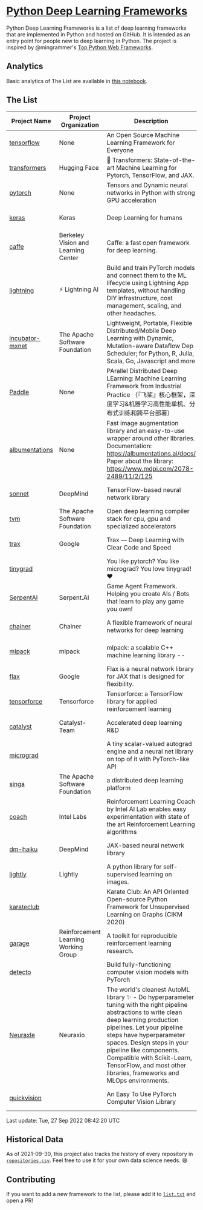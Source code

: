 # [Python Deep Learning Frameworks](https://www.github.com/shimst3r/python-deep-learning-frameworks)

Python Deep Learning Frameworks is a list of deep learning frameworks that are implemented in Python and hosted on GitHub. It is intended as an entry point for people new to deep learning in Python. The project is inspired by @mingrammer's [Top Python Web Frameworks](https://github.com/mingrammer/python-web-framework-stars).

## Analytics

Basic analytics of The List are available in [this notebook](./notebooks/development_over_time.ipynb).

## The List

| Project Name | Project Organization | Description | Stars | Forks | Open Issues | Last Commit |
| ------------ | -------------------- | ----------- | ----: | ----: | ----------: | ----------- |
| [tensorflow](https://tensorflow.org) | None | An Open Source Machine Learning Framework for Everyone | 167989 | 87217 | 2385 | 0 day(s) ago |
| [transformers](https://huggingface.co/transformers) | Hugging Face | 🤗 Transformers: State-of-the-art Machine Learning for Pytorch, TensorFlow, and JAX. | 70980 | 16251 | 529 | 0 day(s) ago |
| [pytorch](https://pytorch.org) | None | Tensors and Dynamic neural networks in Python with strong GPU acceleration | 59101 | 16462 | 10156 | 0 day(s) ago |
| [keras](http://keras.io/) | Keras | Deep Learning for humans | 56248 | 19195 | 332 | 0 day(s) ago |
| [caffe](http://caffe.berkeleyvision.org/) | Berkeley Vision and Learning Center | Caffe: a fast open framework for deep learning. | 32873 | 18998 | 1181 | 0 day(s) ago |
| [lightning](https://lightning.ai) | ⚡️ Lightning AI  | Build and train PyTorch models and connect them to the ML lifecycle using Lightning App templates, without handling DIY infrastructure, cost management, scaling, and other headaches. | 20115 | 2601 | 638 | 0 day(s) ago |
| [incubator-mxnet](https://mxnet.apache.org) | The Apache Software Foundation | Lightweight, Portable, Flexible Distributed/Mobile Deep Learning with Dynamic, Mutation-aware Dataflow Dep Scheduler; for Python, R, Julia, Scala, Go, Javascript and more | 20084 | 6878 | 1987 | 1 day(s) ago |
| [Paddle](http://www.paddlepaddle.org/) | None | PArallel Distributed Deep LEarning: Machine Learning Framework from Industrial Practice （『飞桨』核心框架，深度学习&机器学习高性能单机、分布式训练和跨平台部署） | 18926 | 4713 | 2943 | 0 day(s) ago |
| [albumentations](https://albumentations.ai) | None | Fast image augmentation library and an easy-to-use wrapper around other libraries. Documentation:  https://albumentations.ai/docs/ Paper about the library: https://www.mdpi.com/2078-2489/11/2/125 | 10891 | 1400 | 296 | 0 day(s) ago |
| [sonnet](https://sonnet.dev/) | DeepMind | TensorFlow-based neural network library | 9379 | 1337 | 32 | 2 day(s) ago |
| [tvm](https://tvm.apache.org/) | The Apache Software Foundation | Open deep learning compiler stack for cpu, gpu and specialized accelerators | 8604 | 2721 | 627 | 0 day(s) ago |
| [trax](https://github.com/google/trax) | Google | Trax — Deep Learning with Clear Code and Speed | 7112 | 742 | 99 | 2 day(s) ago |
| [tinygrad](https://github.com/geohot/tinygrad) |  | You like pytorch? You like micrograd? You love tinygrad! ❤️  | 6835 | 699 | 15 | 0 day(s) ago |
| [SerpentAI](http://serpent.ai) | Serpent.AI | Game Agent Framework. Helping you create AIs / Bots that learn to play any game you own! | 6343 | 751 | 2 | 1 day(s) ago |
| [chainer](https://chainer.org) | Chainer | A flexible framework of neural networks for deep learning | 5728 | 1391 | 13 | 0 day(s) ago |
| [mlpack](https://www.mlpack.org/) | mlpack | mlpack: a scalable C++ machine learning library --  | 4079 | 1435 | 43 | 0 day(s) ago |
| [flax](https://flax.readthedocs.io) | Google | Flax is a neural network library for JAX that is designed for flexibility. | 3549 | 407 | 109 | 0 day(s) ago |
| [tensorforce](https://github.com/tensorforce/tensorforce) | Tensorforce | Tensorforce: a TensorFlow library for applied reinforcement learning | 3169 | 534 | 30 | 4 day(s) ago |
| [catalyst](https://catalyst-team.com) | Catalyst-Team | Accelerated deep learning R&D | 2991 | 367 | 8 | 1 day(s) ago |
| [micrograd](https://github.com/karpathy/micrograd) |  | A tiny scalar-valued autograd engine and a neural net library on top of it with PyTorch-like API | 2746 | 252 | 9 | 0 day(s) ago |
| [singa](https://github.com/apache/singa) | The Apache Software Foundation | a distributed deep learning platform | 2656 | 831 | 38 | 19 day(s) ago |
| [coach](https://intellabs.github.io/coach/) | Intel Labs | Reinforcement Learning Coach by Intel AI Lab enables easy experimentation with state of the art Reinforcement Learning algorithms | 2186 | 441 | 90 | 1 day(s) ago |
| [dm-haiku](https://dm-haiku.readthedocs.io) | DeepMind | JAX-based neural network library | 2178 | 177 | 83 | 0 day(s) ago |
| [lightly](https://github.com/lightly-ai/lightly) | Lightly | A python library for self-supervised learning on images. | 1814 | 146 | 73 | 0 day(s) ago |
| [karateclub](https://karateclub.readthedocs.io) |  | Karate Club: An API Oriented Open-source Python Framework for Unsupervised Learning on Graphs (CIKM 2020) | 1728 | 219 | 1 | 4 day(s) ago |
| [garage](https://github.com/rlworkgroup/garage) | Reinforcement Learning Working Group | A toolkit for reproducible reinforcement learning research. | 1509 | 269 | 227 | 3 day(s) ago |
| [detecto](https://detecto.readthedocs.io/) |  | Build fully-functioning computer vision models with PyTorch | 563 | 98 | 38 | 8 day(s) ago |
| [Neuraxle](https://www.neuraxle.org/) | Neuraxio | The world's cleanest AutoML library ✨ - Do hyperparameter tuning with the right pipeline abstractions to write clean deep learning production pipelines. Let your pipeline steps have hyperparameter spaces. Design steps in your pipeline like components. Compatible with Scikit-Learn, TensorFlow, and most other libraries, frameworks and MLOps environments. | 539 | 53 | 61 | 1 day(s) ago |
| [quickvision](https://github.com/oke-aditya/quickvision) |  | An Easy To Use PyTorch Computer Vision Library | 49 | 5 | 19 | 134 day(s) ago |

Last update: Tue, 27 Sep 2022 08:42:20 UTC

## Historical Data

As of 2021-09-30, this project also tracks the history of every repository in [`repositories.csv`](./repositories.csv). Feel free to use it for your own data science needs. :smile:

## Contributing

If you want to add a new framework to the list, please add it to [`list.txt`](./python-deep-learning-frameworks/list.txt) and open a PR!